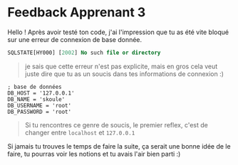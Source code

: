 # Feedback Apprenant 3

 Hello !
 Après avoir testé ton code, j'ai l'impression que tu as été vite bloqué sur une erreur de connexion de base donnée.

```sql
SQLSTATE[HY000] [2002] No such file or directory
```

> je sais que cette erreur n'est pas explicite, mais en gros cela veut juste dire que tu as un soucis dans tes informations
> de connexion :)

```env
; base de données
DB_HOST = '127.0.0.1'
DB_NAME = 'skoule'
DB_USERNAME = 'root'
DB_PASSWORD = 'root'
```
> Si tu rencontres ce genre de soucis, le premier reflex, c'est de changer entre `localhost` et `127.0.0.1`

Si jamais tu trouves le temps de faire la suite, ça serait une bonne idée de le faire, tu pourras voir les notions et
tu avais l'air bien parti :)
